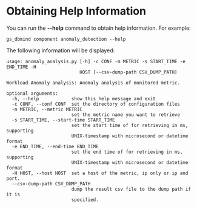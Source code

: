 # Obtaining Help Information <a name="EN-US_TOPIC_0000001311256720"></a>

You can run the **--help** command to obtain help information. For example:

```
gs_dbmind component anomaly_detection --help
```

The following information will be displayed:
```
usage: anomaly_analysis.py [-h] -c CONF -m METRIC -s START_TIME -e END_TIME -H
                           HOST [--csv-dump-path CSV_DUMP_PATH]

Workload Anomaly analysis: Anomaly analysis of monitored metric.

optional arguments:
  -h, --help            show this help message and exit
  -c CONF, --conf CONF  set the directory of configuration files
  -m METRIC, --metric METRIC
                        set the metric name you want to retrieve
  -s START_TIME, --start-time START_TIME
                        set the start time of for retrieving in ms, supporting
                        UNIX-timestamp with microsecond or datetime format
  -e END_TIME, --end-time END_TIME
                        set the end time of for retrieving in ms, supporting
                        UNIX-timestamp with microsecond or datetime format
  -H HOST, --host HOST  set a host of the metric, ip only or ip and port.
  --csv-dump-path CSV_DUMP_PATH
                        dump the result csv file to the dump path if it is
                        specified.
```
